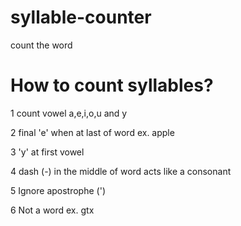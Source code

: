 # syllable-counter

count the word

# How to count syllables?

1 count vowel a,e,i,o,u and y

2 final 'e' when at last of word ex. apple

3 'y' at first vowel

4 dash (-) in the middle of word acts like a consonant

5 Ignore apostrophe (')

6 Not a word ex. gtx